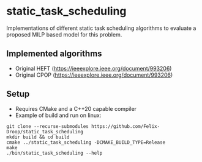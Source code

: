 # static_task_scheduling

Implementations of different static task scheduling algorithms to evaluate a proposed MILP based model for this problem.

## Implemented algorithms

* Original HEFT (https://ieeexplore.ieee.org/document/993206)
* Original CPOP (https://ieeexplore.ieee.org/document/993206)

## Setup

* Requires CMake and a C++20 capable compiler
* Example of build and run on linux:
```
git clone --recurse-submodules https://github.com/Felix-Droop/static_task_scheduling
mkdir build && cd build 
cmake ../static_task_scheduling -DCMAKE_BUILD_TYPE=Release
make
./bin/static_task_scheduling --help
```
